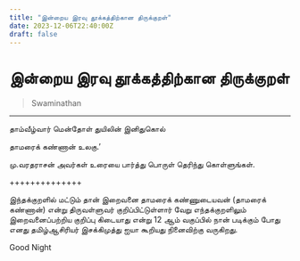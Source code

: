 ```yaml
---
title: "இன்றைய இரவு தூக்கத்திற்கான திருக்குறள்"
date: 2023-12-06T22:40:00Z
draft: false
---
```


# இன்றைய இரவு தூக்கத்திற்கான திருக்குறள்
>Swaminathan

******

தாம்வீழ்வார் மென்தோள் துயிலின் இனிதுகொல்

தாமரைக் கண்ணான் உலகு.’

மு.வரதராசன்  அவர்கள்  உரையை பார்த்து பொருள் தெரிந்து கொள்ளுங்கள்.

++++++++++++++

இந்தக்குறளில் மட்டும் தான் இறைவனை தாமரைக் கண்ணுடையவன்  (தாமரைக் கண்ணான்) என்று திருவள்ளுவர் குறிப்பிட்டுள்ளார் வேறு எந்தக்குறளிலும் இறைவனைப்பற்றிய குறிப்பு கிடையாது என்று 12 ஆம் வகுப்பில் நான் படிக்கும் போது எனது தமிழ்ஆசிரியர் இசக்கிமுத்து ஐயா கூறியது நினைவிற்கு வருகிறது.

Good Night
